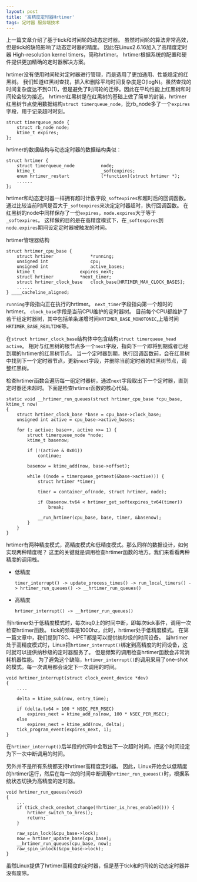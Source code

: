 ```yaml
---
layout: post
title: '高精度定时器Hrtimer'
tags: 定时器 服务端技术
---
```



上一篇文章介绍了基于tick和时间轮的动态定时器。
虽然时间轮的算法非常高效，但是tick的缺陷影响了动态定时器的精度。
因此在Linux2.6.16加入了高精度定时器 High-resolution kernel timers，简称hrtimer。
hrtimer根据系统的配置和硬件提供更加精确的定时器解决方案。

hrtimer没有使用时间轮对定时器进行管理，而是选用了更加通用、性能稳定的红黑树。
我们知道红黑树查找，插入和删除平均时间复杂度是O(logN)。虽然查找的时间复杂度达不到O(1)，但是避免了时间轮的迁移。因此在平均性能上红黑树和时间轮会较为接近。
hrtimer红黑树是在红黑树的基础上做了简单的封装，hrtimer红黑树节点使用数据结构`struct timerqueue_node`，比rb_node多了一个`expires`字段，用于记录超时时刻。

    struct timerqueue_node {
	    struct rb_node node;
	    ktime_t expires;
    };

hrtimer的数据结构与动态定时器的数据结构类似：

    struct hrtimer {
	    struct timerqueue_node          node;
	    ktime_t                         _softexpires;
	    enum hrtimer_restart            (*function)(struct hrtimer *);
	    ......
    };

hrtimer和动态定时器一样拥有超时计数字段`_softexpires`和超时后的回调函数。
通过比较当前时间是否大于`_softexpires`来决定定时器超时，执行回调函数。
在红黑树的node中同样保存了一份`expires`，`node.expires`大于等于`_softexpires`。
这样做的目的是在高精度模式下，在`_softexpires`到`node.expires`期间设定定时器被触发的时间。

hrtimer管理器结构

    struct hrtimer_cpu_base {
	    struct hrtimer			    *running;
	    unsigned int			    cpu;
	    unsigned int			    active_bases;
	    ktime_t				    expires_next;
	    struct hrtimer			*next_timer;
	    struct hrtimer_clock_base	clock_base[HRTIMER_MAX_CLOCK_BASES];
        ......
    } ____cacheline_aligned;
    

`running`字段指向正在执行的hrtimer。
`next_timer`字段指向第一个超时的hrtimer。
`clock_base`字段是当前CPU维护的定时器树。
目前每个CPU都维护了若干组定时器树，其中包括单条递增时间`HRTIMER_BASE_MONOTONIC`,上墙时间`HRTIMER_BASE_REALTIME`等。

在`struct hrtimer_clock_base`结构体中包含结构`struct timerqueue_head	active`。
相对与红黑树的根节点多一个`next`字段，指向下一个即将到期或者已经到期的hrtimer的红黑树节点。
当一个定时器到期，执行回调函数前，会在红黑树中找到下一个定时器节点，更新`next`字段，并删除当前定时器的红黑树节点，调整红黑树。

检查hrtimer函数会遍历每一组定时器树，通过`next`字段取出下一个定时器，直到定时器还未超时。下面是检查hrtimer函数的核心代码。

    static void __hrtimer_run_queues(struct hrtimer_cpu_base *cpu_base, ktime_t now)
    {
	    struct hrtimer_clock_base *base = cpu_base->clock_base;
	    unsigned int active = cpu_base->active_bases;

	    for (; active; base++, active >>= 1) {
		    struct timerqueue_node *node;
		    ktime_t basenow;

		    if (!(active & 0x01))
			    continue;

		    basenow = ktime_add(now, base->offset);

		    while ((node = timerqueue_getnext(&base->active))) {
			    struct hrtimer *timer;

			    timer = container_of(node, struct hrtimer, node);
 
			    if (basenow.tv64 < hrtimer_get_softexpires_tv64(timer))
				    break;

			    __run_hrtimer(cpu_base, base, timer, &basenow);
		    }
	    }
    }

hrtimer有两种精度模式，高精度模式和低精度模式。那么同样的数据设计，如何实现两种精度呢？
这里的关键就是调用检查hrtimer函数的地方。我们来看看两种精度的调用栈。

*   低精度

    `timer_interrupt() -> update_process_times() -> run_local_timers() -> hrtimer_run_queues() -> __hrtimer_run_queues()`
    
*   高精度

    `hrtimer_interrupt() -> __hrtimer_run_queues()`

当hrtimer处于低精度模式时，每次irq0上的时间中断，即每次tick事件，调用一次检查hrtimer函数。
tick的频率是1000hz，此时，hrtimer处于低精度模式。
在第一篇文章中，我们提到TSC、HPET都是可以提供纳秒级的时间设备。
当hrtimer处于高精度模式时，Linux把`hrtimer_interrupt()`绑定到高精度的时间设备，这时就可以提供纳秒级的定时器服务了。
但是频繁的调用检查hrtimer函数会非常消耗机器性能。
为了避免这个缺陷，`hrtimer_interrupt()`的调用采用了one-shot的模式。每一次调用都会设定下一次调用的时间。

    void hrtimer_interrupt(struct clock_event_device *dev)
    {
        ....
	
        delta = ktime_sub(now, entry_time);
        
	    if (delta.tv64 > 100 * NSEC_PER_MSEC)
		    expires_next = ktime_add_ns(now, 100 * NSEC_PER_MSEC);
	    else
		    expires_next = ktime_add(now, delta);
	    tick_program_event(expires_next, 1);
    }
    
在`hrtimer_interrupt()`后半段的代码中会取出下一次超时时间，把这个时间设定为下一次中断调用的时间。

另外并不是所有系统都支持hrtimer高精度定时器。
因此，Linux开始会以低精度的hrtimer运行，然后在每一次的时间中断调用`hrtimer_run_queues()`时，根据系统状态切换为高精度的定时器。

    void hrtimer_run_queues(void)
    {
        ...
	    if (tick_check_oneshot_change(!hrtimer_is_hres_enabled())) {
		    hrtimer_switch_to_hres();
		    return;
	    }

	    raw_spin_lock(&cpu_base->lock);
	    now = hrtimer_update_base(cpu_base);
	    __hrtimer_run_queues(cpu_base, now);
	    raw_spin_unlock(&cpu_base->lock);
    }

虽然Linux提供了hrtimer高精度的定时器，但是基于tick和时间轮的动态定时器并没有废除。

